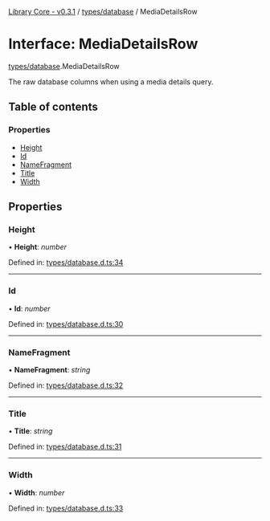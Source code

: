 [Library Core - v0.3.1](../README.md) / [types/database](../modules/types_database.md) / MediaDetailsRow

# Interface: MediaDetailsRow

[types/database](../modules/types_database.md).MediaDetailsRow

The raw database columns when using a media details query.

## Table of contents

### Properties

- [Height](types_database.mediadetailsrow.md#height)
- [Id](types_database.mediadetailsrow.md#id)
- [NameFragment](types_database.mediadetailsrow.md#namefragment)
- [Title](types_database.mediadetailsrow.md#title)
- [Width](types_database.mediadetailsrow.md#width)

## Properties

### Height

• **Height**: *number*

Defined in: [types/database.d.ts:34](https://github.com/BenShelton/library-api/blob/master/packages/core/types/database.d.ts#L34)

___

### Id

• **Id**: *number*

Defined in: [types/database.d.ts:30](https://github.com/BenShelton/library-api/blob/master/packages/core/types/database.d.ts#L30)

___

### NameFragment

• **NameFragment**: *string*

Defined in: [types/database.d.ts:32](https://github.com/BenShelton/library-api/blob/master/packages/core/types/database.d.ts#L32)

___

### Title

• **Title**: *string*

Defined in: [types/database.d.ts:31](https://github.com/BenShelton/library-api/blob/master/packages/core/types/database.d.ts#L31)

___

### Width

• **Width**: *number*

Defined in: [types/database.d.ts:33](https://github.com/BenShelton/library-api/blob/master/packages/core/types/database.d.ts#L33)
